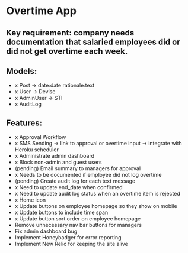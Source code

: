 # Overtime App

## Key requirement: company needs documentation that salaried employees did or did not get overtime each week.

## Models:
- x Post -> date:date rationale:text
- x User -> Devise
- x AdminUser -> STI
- x AuditLog

## Features:
- x Approval Workflow
- x SMS Sending -> link to approval or overtime input -> integrate with Heroku scheduler
- x Administrate admin dashboard
- x Block non-admin and guest users
- (pending) Email summary to managers for approval
- x Needs to be documented if employee did not log overtime
- (pending) Create audit log for each text message
- x Need to update end_date when confirmed
- x Need to update audit log status when an overtime item is rejected
- x Home icon
- x Update buttons on employee homepage so they show on mobile
- x Update buttons to include time span
- x Update button sort order on employee homepage
- Remove unnecessary nav bar buttons for managers
- Fix admin dashboard bug
- Implement Honeybadger for error reporting
- Implement New Relic for keeping the site alive
